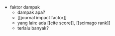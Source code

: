 - faktor dampak
	- dampak apa?
	- [[journal impact factor]]
	- yang lain: ada [[cite score]], [[scimago rank]]
	- terlalu banyak?